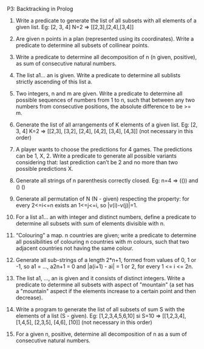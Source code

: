 P3: Backtracking in Prolog

1. Write a predicate to generate the list of all subsets with all elements of a given list.
Eg: [2, 3, 4] N=2 => [[2,3],[2,4],[3,4]]


2. Are given n points in a plan (represented using its coordinates). Write a predicate to determine all
subsets of collinear points.


3. Write a predicate to determine all decomposition of n (n given, positive), as sum of consecutive natural
numbers.


4. The list a1... an is given. Write a predicate to determine all sublists strictly ascending of this list a.


5. Two integers, n and m are given. Write a predicate to determine all possible sequences of numbers
from 1 to n, such that between any two numbers from consecutive positions, the absolute difference
to be >= m.


6. Generate the list of all arrangements of K elements of a given list.
Eg: [2, 3, 4] K=2 => [[2,3], [3,2], [2,4], [4,2], [3,4], [4,3]] (not necessary in this order)


7. A player wants to choose the predictions for 4 games. The predictions can be 1, X, 2. Write a predicate
to generate all possible variants considering that: last prediction can’t be 2 and no more than two
possible predictions X.


8. Generate all strings of n parenthesis correctly closed.
 Eg: n=4 => (()) and () ()


9. Generate all permutation of N (N - given) respecting the property: for every 2<=i<=n exists an 1<=j<=i,
so |v(i)-v(j)|=1.


10. For a list a1... an with integer and distinct numbers, define a predicate to determine all subsets with
sum of elements divisible with n.


11. “Colouring” a map. n countries are given; write a predicate to determine all possibilities of colouring n
countries with m colours, such that two adjacent countries not having the same colour.


12. Generate all sub-strings of a length 2*n+1, formed from values of 0, 1 or -1, so a1 = ..., a2n+1 = 0 and
|a(i+1) - ai| = 1 or 2, for every 1 <= i <= 2n.


13. The list a1, ..., an is given and it consists of distinct integers. Write a predicate to determine all subsets
with aspect of "mountain" (a set has a "mountain" aspect if the elements increase to a certain point
and then decrease).


14. Write a program to generate the list of all subsets of sum S with the elements of a list (S - given).
Eg: [1,2,3,4,5,6,10] si S=10 => [[1,2,3,4], [1,4,5], [2,3,5], [4,6], [10]] (not necessary in this order)


15. For a given n, positive, determine all decomposition of n as a sum of consecutive natural numbers.
